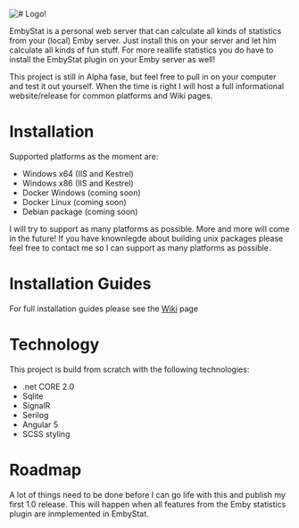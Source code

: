 ![# Logo!](https://github.com/mregni/EmbyStat/blob/master/EmbyStat.Web/ClientApp/src/assets/images/logo_color.png?raw=true)

EmbyStat is a personal web server that can calculate all kinds of statistics from your (local) Emby server. Just install this on your server and let him calculate all kinds of fun stuff. For more reallife statistics you do have to install the EmbyStat plugin on your Emby server as well!

This project is still in Alpha fase, but feel free to pull in on your computer and test it out yourself. When the time is right I will host a full informational website/release for common platforms and Wiki pages.

# Installation
Supported platforms as the moment are:
* Windows x64 (IIS and Kestrel)
* Windows x86 (IIS and Kestrel)
* Docker Windows (coming soon)
* Docker Linux (coming soon)
* Debian package (coming soon)

I will try to support as many platforms as possible. More and more will come in the future!
If you have knownlegde about building unix packages please feel free to contact me so I can support as many platforms as possible.

# Installation Guides
For full installation guides please see the [Wiki](https://github.com/mregni/EmbyStat/wiki/Installation-guides) page

# Technology
This project is build from scratch with the following technologies:
* .net CORE 2.0
* Sqlite
* SignalR
* Serilog
* Angular 5
* SCSS styling

# Roadmap
A lot of things need to be done before I can go life with this and publish my first 1.0 release. This will happen when all features from the Emby statistics plugin are inmplemented in EmbyStat. 
